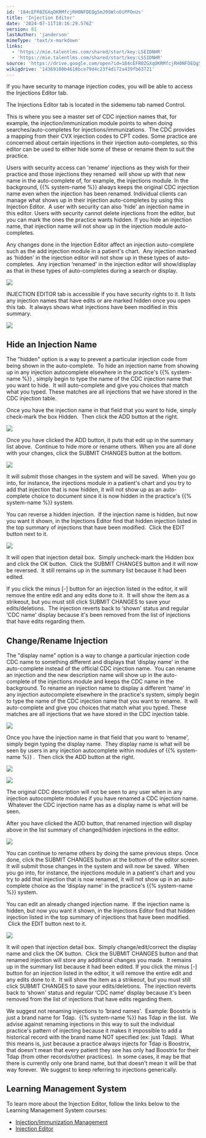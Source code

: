 ```yaml
---
id: '184cEFR0ZGXqOKRMfcjRH0NFDEQg5mJ9SWlnOiPPOnUs'
title: 'Injection Editor'
date: '2024-07-11T18:16:29.576Z'
version: 81
lastAuthor: 'janderson'
mimeType: 'text/x-markdown'
links:
  - 'https://mie.talentlms.com/shared/start/key:LSEIDNHR'
  - 'https://mie.talentlms.com/shared/start/key:LSSIDNHR'
source: 'https://drive.google.com/open?id=184cEFR0ZGXqOKRMfcjRH0NFDEQg5mJ9SWlnOiPPOnUs'
wikigdrive: '14369108b4618bce79d4c23f4d172a439fb63721'
---
```

If you have security to manage injection codes, you will be able to access the Injections Editor tab.

The Injections Editor tab is located in the sidemenu tab named Control.

This is where you see a master set of CDC injection names that, for example, the injection/immunization module points to when doing searches/auto-completes for injections/immunizations.  The CDC provides a mapping from their CVX injection codes to CPT codes. Some practice are concerned about certain injections in their injection auto-completes, so this editor can be used to either hide some of these or rename them to suit the practice.

Users with security access can 'rename' injections as they wish for their practice and those injections they renamed  will show up with that new name in the auto-complete of, for example, the injections module. In the background, {{% system-name %}} always keeps the original CDC injection name even when the injection has been renamed. Individual clients can manage what shows up in their injection auto-completes by using this Injection Editor.  A user with security can also 'hide' an injection name in this editor. Users with security cannot delete injections from the editor, but you can mark the ones the practice wants hidden. If you hide an injection name, that injection name will not show up in the injection module auto-completes.

Any changes done in the Injection Editor affect an injection auto-complete such as the add injection module in a patient's chart.  Any injection marked as ‘hidden' in the injection editor will not show up in these types of auto-completes.  Any injection ‘renamed' in the injection editor will show/display as that in these types of auto-completes during a search or display.

![](../injection-editor.assets/567383a493643ccf20369454e22bdb40.png)

INJECTION EDITOR tab is accessible if you have security rights to it. It lists any injection names that have edits or are marked hidden once you open this tab.  It always shows what injections have been modified in this summary.

![](../injection-editor.assets/de4cdf01f5376458b164769b119768a6.png)

## Hide an Injection Name

The "hidden" option is a way to prevent a particular injection code from being shown in the auto-complete.  To hide an injection name from showing up in any injection autocomplete elsewhere in the practice's {{% system-name %}} , simply begin to type the name of the CDC injection name that you want to hide.  It will auto-complete and give you choices that match what you typed. These matches are all injections that we have stored in the CDC injection table.

Once you have the injection name in that field that you want to hide, simply check-mark the box Hidden.  Then click the ADD button at the right.

![](../injection-editor.assets/55622555799c01d7c339362f05434d82.png)

Once you have clicked the ADD button, it puts that edit up in the summary list above.  Continue to hide more or rename others. When you are all done with your changes, click the SUBMIT CHANGES button at the bottom.

![](../injection-editor.assets/b451c04986db03ad7524de2447b807f4.png)

It will submit those changes in the system and will be saved.  When you go into, for instance, the injections module in a patient's chart and you try to add that injection that is now hidden, it will not show up as an auto-complete choice to document since it is now hidden in the practice's {{% system-name %}} system.

You can reverse a hidden injection.  If the injection name is hidden, but now you want it shown, in the Injections Editor find that hidden injection listed in the top summary of injections that have been modified.  Click the EDIT button next to it.

![](../injection-editor.assets/9b7fea9e4a6c9d608da907e21925018f.png)

It will open that injection detail box.  Simply uncheck-mark the Hidden box and click the OK button.  Click the SUBMIT CHANGES button and it will now be reversed.  It still remains up in the summary list because it had been edited.

If you click the minus [-] button for an injection listed in the editor, it will remove the entire edit and any edits done to it.  It will show the item as a strikeout, but you must still click SUBMIT CHANGES to save your edits/deletions.  The injection reverts back to ‘shown' status and regular ‘CDC name' display because it's been removed from the list of injections that have edits regarding them.

## Change/Rename Injection

The "display name" option is a way to change a particular injection code CDC name to something different and displays that ‘display name' in the auto-complete instead of the official CDC injection name.  You can rename an injection and the new description name will show up in the auto-complete of the injections module and keeps the CDC name in the background. To rename an injection name to display a different ‘name' in any injection autocomplete elsewhere in the practice's system, simply begin to type the name of the CDC injection name that you want to rename.  It will auto-complete and give you choices that match what you typed. These matches are all injections that we have stored in the CDC injection table.

![](../injection-editor.assets/47a2d53d31c4ed0b947a9351c0bd947d.png)

Once you have the injection name in that field that you want to ‘rename', simply begin typing the display name.  They display name is what will be seen by users in any injection autocomplete within modules of {{% system-name %}} .  Then click the ADD button at the right.

![](../injection-editor.assets/adb0d082a7719786b538e311e5ad81c6.png)

![](../injection-editor.assets/b94606d5b3297b7a10be038a09b0b864.png)

The original CDC description will not be seen to any user when in any injection autocomplete modules if you have renamed a CDC injection name.  Whatever the CDC injection name has as a display name is what will be seen.

After you have clicked the ADD button, that renamed injection will display above in the list summary of changed/hidden injections in the editor.

![](../injection-editor.assets/9608bf1cdaddb1d1983f32a06bdc02e9.png)

You can continue to rename others by doing the same previous steps. Once done, click the SUBMIT CHANGES button at the bottom of the editor screen. It will submit those changes in the system and will now be saved.  When you go into, for instance, the injections module in a patient's chart and you try to add that injection that is now renamed, it will not show up in an auto-complete choice as the ‘display name' in the practice's {{% system-name %}} system.

You can edit an already changed injection name.  If the injection name is hidden, but now you want it shown, in the Injections Editor find that hidden injection listed in the top summary of injections that have been modified.  Click the EDIT button next to it.

![](../injection-editor.assets/17c94477659970432f05589249d9cd3d.png)

It will open that injection detail box.  Simply change/edit/correct the display name and click the OK button.  Click the SUBMIT CHANGES button and that renamed injection will store any additional changes you made.  It remains up in the summary list because it had been edited. If you click the minus [-] button for an injection listed in the editor, it will remove the entire edit and any edits done to it.  It will show the item as a strikeout, but you must still click SUBMIT CHANGES to save your edits/deletions.  The injection reverts back to ‘shown' status and regular ‘CDC name' display because it's been removed from the list of injections that have edits regarding them.

We suggest not renaming injections to ‘brand names'.  Example: Boostrix is just a brand name for Tdap.  {{% system-name %}} has Tdap in the list.  We advise against renaming injections in this way to suit the individual practice's pattern of injecting because it makes it impossible to add a historical record with the brand name NOT specified (ex: just Tdap).  What this means is, just because a practice always injects for Tdap is Boostrix, that doesn't mean that every patient they see has only had Boostrix for their Tdap (from other records/other practices).  In some cases, it may be that there is currently only one brand name, but that doesn't mean it will be that way forever.  We suggest to keep referring to injections generically.

## Learning Management System

To learn more about the Injection Editor, follow the links below to the Learning Management System courses:

* [Injection/Immunization Management](https://mie.talentlms.com/shared/start/key:LSEIDNHR)
* [Injection Editor](https://mie.talentlms.com/shared/start/key:LSSIDNHR)
